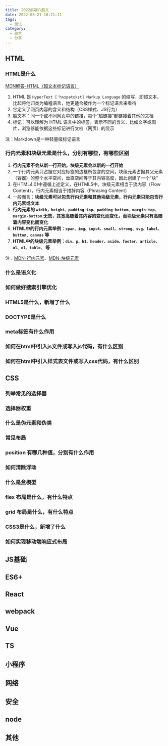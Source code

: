 ```yaml
---
title: 2022前端八股文
date: 2022-08-21 18:21:11
tags:
  - 面试
category:
  - 技术
  - 分享
---
```


## HTML

### HTML是什么

[MDN解答-HTML（超文本标记语言）](https://developer.mozilla.org/zh-CN/docs/Web/HTML)

1. HTML 是 `HyperText [ˈhʌɪpətɛkst] Markup Language` 的缩写，即超文本，比起将他归类为编程语言，他更适合被作为一个标记语言来看待
2. 它定义了网页内容的含义和结构（CSS样式、JS行为）
3. 超文本：同一个或不同网页中的链接，每个“超链接”都链接着其他的文档
4. 标记：可以理解为 HTML 语言中的标签，表示不同的含义，比如文字或图片，浏览器能依据这些标记进行文档（网页）的显示

注：Markdown是一种轻量级标记语言

### 行内元素和块级元素是什么，分别有哪些，有哪些区别

1. **行内元素不会从新一行开始，块级元素会以新的一行开始**
2. 一个行内元素只占据它对应标签的边框所包含的空间，块级元素占据其父元素（容器）的整个水平空间，垂直空间等于其内容高度，因此创建了一个“块”
3. 在HTML4.01中遵循上述定义，在HTML5中，块级元素相当于流内容（Flow Content），行内元素相当于措辞内容（Phrasing Content）
4. 一般而言：**块级元素可以包含行内元素和其他块级元素，行内元素只能包含行内元素或文本**
5. **行内元素的 `width，height、padding-top、padding-bottom、margin-top、margin-bottom` 无效，其宽高随着其内容的变化而变化，而块级元素只有高随着内容变化而变化**
5. **HTML中的行内元素举例：`span、img、input、small、strong、svg、label、button、canvas` 等**
6. **HTML中的块级元素举例：`div、p、h1、header、aside、footer、article、ul、ol、table、` 等**

注：[MDN-行内元素](https://developer.mozilla.org/zh-CN/docs/Web/HTML/Inline_elements)、[MDN-块级元素](https://developer.mozilla.org/zh-CN/docs/Web/HTML/Block-level_elements)

### 什么是语义化

### 如何做好搜索引擎优化

### HTML5是什么，新增了什么

### DOCTYPE是什么

### meta标签有什么作用

### 如何在html中引入js文件或写入js代码，有什么区别

### 如何在html中引入样式表文件或写入css代码，有什么区别

## CSS

### 列举常见的选择器

### 选择器权重

### 什么是伪元素和伪类

### 常见布局

### position 有哪几种值，分别有什么作用

### 如何清除浮动

### 什么是盒模型

### flex 布局是什么，有什么特点

### grid 布局是什么，有什么特点

### CSS3是什么，新增了什么

### 如何实现移动端响应式布局

## JS基础

## ES6+

## React

## webpack

## Vue

## TS

## 小程序

## 网络

## 安全

## node

## 其他
